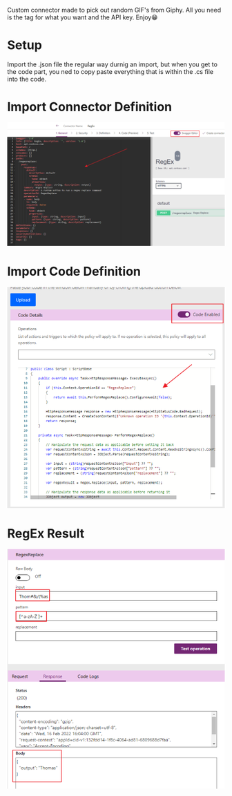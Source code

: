 Custom connector made to pick out random GIF's from Giphy. All you need is the tag for what you want and the API key. Enjoy😁

# Setup
Import the .json file the regular way durnig an import, but when you get to the code part, you ned to copy paste everything that is within the .cs file into the code. 


# Import Connector Definition
![Bilde](./ImportJsonRegEx.png)

# Import Code Definition
![Bilde](./RegExCodeImport.png)

# RegEx Result
![Bilde](./RegExResult.png)
